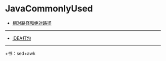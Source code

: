 # JavaCommonlyUsed
+ [相对路径和绝对路径](https://github.com/jikwjjw/JavaCommonlyUsed/blob/master/%E7%9B%B8%E5%AF%B9%E8%B7%AF%E5%BE%84.md)
-----
+ [IDEA打包](https://github.com/jikwjjw/JavaCommonlyUsed/blob/master/Idea,jar%E6%89%93%E5%8C%85.md)
------------
+书：sed+awk
